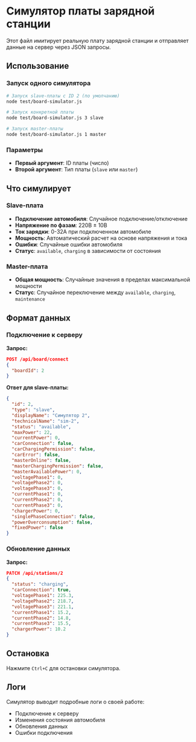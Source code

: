 # Симулятор платы зарядной станции

Этот файл имитирует реальную плату зарядной станции и отправляет данные на сервер через JSON запросы.

## Использование

### Запуск одного симулятора

```bash
# Запуск slave-платы с ID 2 (по умолчанию)
node test/board-simulator.js

# Запуск конкретной платы
node test/board-simulator.js 3 slave

# Запуск master-платы
node test/board-simulator.js 1 master
```

### Параметры

- **Первый аргумент**: ID платы (число)
- **Второй аргумент**: Тип платы (`slave` или `master`)

## Что симулирует

### Slave-плата

- **Подключение автомобиля**: Случайное подключение/отключение
- **Напряжение по фазам**: 220В ± 10В
- **Ток зарядки**: 0-32А при подключенном автомобиле
- **Мощность**: Автоматический расчет на основе напряжения и тока
- **Ошибки**: Случайные ошибки автомобиля
- **Статус**: `available`, `charging` в зависимости от состояния

### Master-плата

- **Общая мощность**: Случайные значения в пределах максимальной мощности
- **Статус**: Случайное переключение между `available`, `charging`, `maintenance`

## Формат данных

### Подключение к серверу

**Запрос:**
```json
POST /api/board/connect
{
  "boardId": 2
}
```

**Ответ для slave-платы:**
```json
{
  "id": 2,
  "type": "slave",
  "displayName": "Симулятор 2",
  "technicalName": "sim-2",
  "status": "available",
  "maxPower": 22,
  "currentPower": 0,
  "carConnection": false,
  "carChargingPermission": false,
  "carError": false,
  "masterOnline": false,
  "masterChargingPermission": false,
  "masterAvailablePower": 0,
  "voltagePhase1": 0,
  "voltagePhase2": 0,
  "voltagePhase3": 0,
  "currentPhase1": 0,
  "currentPhase2": 0,
  "currentPhase3": 0,
  "chargerPower": 0,
  "singlePhaseConnection": false,
  "powerOverconsumption": false,
  "fixedPower": false
}
```

### Обновление данных

**Запрос:**
```json
PATCH /api/stations/2
{
  "status": "charging",
  "carConnection": true,
  "voltagePhase1": 225.3,
  "voltagePhase2": 218.7,
  "voltagePhase3": 221.1,
  "currentPhase1": 15.2,
  "currentPhase2": 14.8,
  "currentPhase3": 15.5,
  "chargerPower": 10.2
}
```

## Остановка

Нажмите `Ctrl+C` для остановки симулятора.

## Логи

Симулятор выводит подробные логи о своей работе:
- Подключение к серверу
- Изменения состояния автомобиля
- Обновления данных
- Ошибки подключения